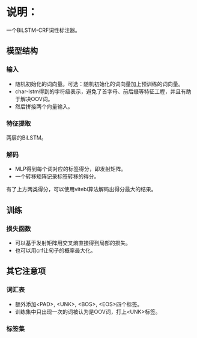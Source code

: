 # 说明：

一个BiLSTM-CRF词性标注器。

## 模型结构

### 输入

- 随机初始化的词向量。可选：随机初始化的词向量加上预训练的词向量。
- char-lstm得到的字符级表示，避免了首字母、前后缀等特征工程，并且有助于解决OOV词。
- 然后拼接两个向量输入。

### 特征提取

两层的BiLSTM。

### 解码

- MLP得到每个词对应的标签得分，即发射矩阵。
- 一个转移矩阵记录标签转移的得分。

有了上方两类得分，可以使用vitebi算法解码出得分最大的结果。

## 训练

### 损失函数

- 可以基于发射矩阵用交叉熵直接得到局部的损失。
- 也可以用crf让句子的概率最大化。

## 其它注意项

### 词汇表

- 额外添加\<PAD\>, \<UNK\>, \<BOS\>, \<EOS\>四个标签。
- 训练集中只出现一次的词被认为是OOV词，打上\<UNK\>标签。

### 标签集

